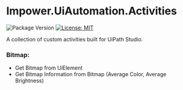 # **Impower.UiAutomation.Activities**

![Package Version](https://img.shields.io/nuget/v/Impower.UiAutomation.Activities.svg?style=flat-square)
[![License: MIT](https://img.shields.io/badge/License-MIT-yellow.svg)](https://opensource.org/licenses/MIT)

A collection of custom activities built for UiPath Studio.

### Bitmap:
- Get Bitmap from UiElement
- Get Bitmap Information from Bitmap (Average Color, Average Brightness)